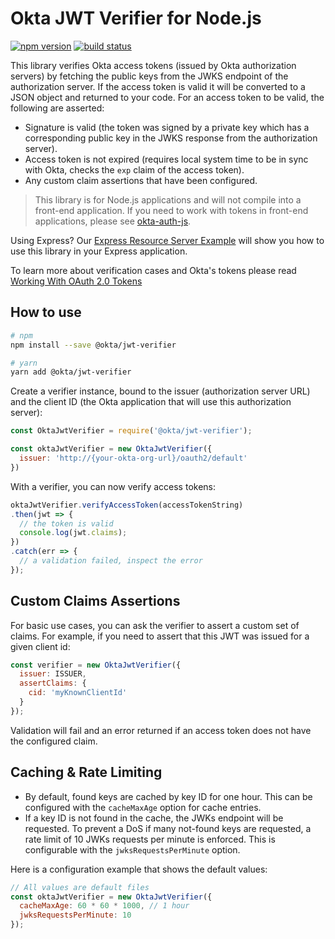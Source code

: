 # Okta JWT Verifier for Node.js

[![npm version](https://img.shields.io/npm/v/@okta/jwt-verifier.svg?style=flat-square)](https://www.npmjs.com/package/@okta/jwt-verifier)
[![build status](https://img.shields.io/travis/okta/okta-oidc-js/master.svg?style=flat-square)](https://travis-ci.org/okta/okta-oidc-js)

This library verifies Okta access tokens (issued by Okta authorization servers) by fetching the public keys from the JWKS endpoint of the authorization server. If the access token is valid it will be converted to a JSON object and returned to your code. For an access token to be valid, the following are asserted:

* Signature is valid (the token was signed by a private key which has a corresponding public key in the JWKS response from the authorization server).
* Access token is not expired (requires local system time to be in sync with Okta, checks the `exp` claim of the access token).
* Any custom claim assertions that have been configured.

> This library is for Node.js applications and will not compile into a front-end application.  If you need to work with tokens in front-end applications, please see [okta-auth-js](https://github.com/okta/okta-auth-js).

Using Express?  Our [Express Resource Server Example](https://github.com/okta/samples-nodejs-express-4/tree/master/resource-server) will show you how to use this library in your Express application.

To learn more about verification cases and Okta's tokens please read [Working With OAuth 2.0 Tokens](https://developer.okta.com/authentication-guide/tokens/)

## How to use

```bash
# npm
npm install --save @okta/jwt-verifier

# yarn
yarn add @okta/jwt-verifier
```

Create a verifier instance, bound to the issuer (authorization server URL) and the client ID (the Okta application that will use this authorization server):

```javascript
const OktaJwtVerifier = require('@okta/jwt-verifier');

const oktaJwtVerifier = new OktaJwtVerifier({
  issuer: 'http://{your-okta-org-url}/oauth2/default'
})
```

With a verifier, you can now verify access tokens:

```javascript
oktaJwtVerifier.verifyAccessToken(accessTokenString)
.then(jwt => {
  // the token is valid
  console.log(jwt.claims);
})
.catch(err => {
  // a validation failed, inspect the error
});
```

## Custom Claims Assertions

For basic use cases, you can ask the verifier to assert a custom set of claims. For example, if you need to assert that this JWT was issued for a given client id:

```javascript
const verifier = new OktaJwtVerifier({
  issuer: ISSUER,
  assertClaims: {
    cid: 'myKnownClientId'
  }
});
```

Validation will fail and an error returned if an access token does not have the configured claim.

## Caching & Rate Limiting

* By default, found keys are cached by key ID for one hour. This can be configured with the `cacheMaxAge` option for cache entries.
* If a key ID is not found in the cache, the JWKs endpoint will be requested. To prevent a DoS if many not-found keys are requested, a rate limit of 10 JWKs requests per minute is enforced. This is configurable with the `jwksRequestsPerMinute` option.

Here is a configuration example that shows the default values:

```javascript
// All values are default files
const oktaJwtVerifier = new OktaJwtVerifier({
  cacheMaxAge: 60 * 60 * 1000, // 1 hour
  jwksRequestsPerMinute: 10
});
```
